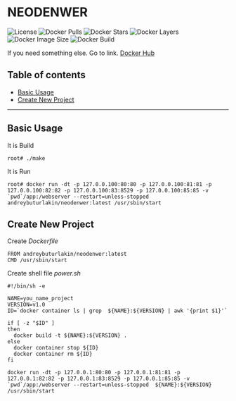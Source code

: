 # NEODENWER

![License](https://img.shields.io/github/license/livesugar/neodenwer.svg?style=popout)
![Docker Pulls](https://img.shields.io/docker/pulls/andreybuturlakin/neodenwer.svg?style=popout)
![Docker Stars](https://img.shields.io/docker/stars/andreybuturlakin/neodenwer.svg?style=popout)
![Docker Layers](https://img.shields.io/microbadger/layers/andreybuturlakin/neodenwer.svg?style=popout)
![Docker Image Size](https://img.shields.io/microbadger/image-size/andreybuturlakin/neodenwer/latest.svg?style=popout)
![Docker Build](https://img.shields.io/docker/cloud/build/andreybuturlakin/neodenwer.svg)

If you need something else. Go to link. [Docker Hub](https://hub.docker.com/r/andreybuturlakin/neodenwer)

## Table of contents

  * [Basic Usage](#basic-usage)
  * [Create New Project](#create-new-project)
  
-----

## Basic Usage

It is Build
```
root# ./make
```

It is Run
```
root# docker run -dt -p 127.0.0.100:80:80 -p 127.0.0.100:81:81 -p 127.0.0.100:82:82 -p 127.0.0.100:83:8529 -p 127.0.0.100:85:85 -v `pwd`/app:/webserver --restart=unless-stopped  andreybuturlakin/neodenwer:latest /usr/sbin/start
```

## Create New Project

Create *Dockerfile*
```
FROM andreybuturlakin/neodenwer:latest
CMD /usr/sbin/start
```

Create shell file *power.sh*
```
#!/bin/sh -e

NAME=you_name_project
VERSION=v1.0
ID=`docker container ls | grep  ${NAME}:${VERSION} | awk '{print $1}'`

if [ -z "$ID" ]
then
  docker build -t ${NAME}:${VERSION} .
else
  docker container stop ${ID}
  docker container rm ${ID}
fi

docker run -dt -p 127.0.0.1:80:80 -p 127.0.0.1:81:81 -p 127.0.0.1:82:82 -p 127.0.0.1:83:8529 -p 127.0.0.1:85:85 -v `pwd`/app:/webserver --restart=unless-stopped  ${NAME}:${VERSION} /usr/sbin/start
```


